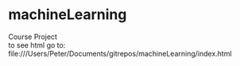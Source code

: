 # machineLearning
Course Project  
to see html go to:  
file:///Users/Peter/Documents/gitrepos/machineLearning/index.html
